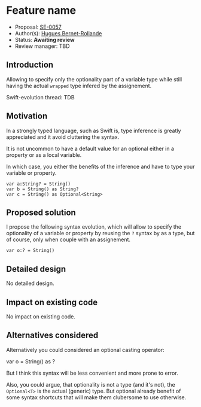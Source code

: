 # Feature name

* Proposal: [SE-0057](https://github.com/apple/swift-evolution/blob/master/proposals/0057-0057-optional-type-couple-with-type-inference.md)
* Author(s): [Hugues Bernet-Rollande](https://github.com/huguesbr)
* Status: **Awaiting review**
* Review manager: TBD

## Introduction

Allowing to specify only the optionality part of a variable 
type while still having the actual `wrapped` type infered 
by the assignement.

Swift-evolution thread: TDB

## Motivation

In a strongly typed language, such as Swift is, type inference is 
greatly appreciated and it avoid cluttering the syntax.

It is not uncommon to have a default value for an optional either in a
 property or as a local variable.

In which case, you either the benefits of the inference and have 
to type your variable or property.

    var a:String? = String()
    var b = String() as String?
    var c = String() as Optional<String>

## Proposed solution

I propose the following syntax evolution, which will allow to specify 
the optionality of a variable or property by reusing the `?` syntax by
 as a type, but of course, only when couple with an assignement.

    var o:? = String()

## Detailed design

No detailed design.

## Impact on existing code

No impact on existing code.

## Alternatives considered

Alternatively you could considered an optional casting operator:

   var o = String() as ?

But I think this syntax will be less convenient and more prone to 
error.

Also, you could argue, that optionality is not a type (and it's not), 
the `Optional<T>` is the actual (generic) type. But optional already 
benefit of some syntax shortcuts that will make them clubersome to use
 otherwise.

